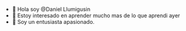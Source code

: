 - 👋 Hola soy  @Daniel Llumigusin
- 👀 Estoy interesado en aprender mucho mas de lo que aprendi ayer 
- 💞️ Soy un entusiasta apasionado.


